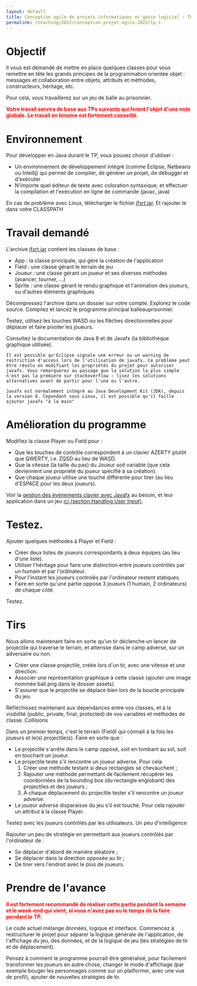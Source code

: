 ```yaml
---
layout: default
title: Conception agile de projets informatiques et génie logiciel : TP1 Remise en route Java
permalink: /teaching/2022/conception-projet-agile-2022/tp-1
---
```


# Objectif

Il vous est demandé de mettre en place quelques classes pour vous remettre en tête les grands principes de la programmation orientée objet : messages et collaboration entre objets, attributs et méthodes, constructeurs, héritage, etc.

Pour cela, vous travaillerez sur un jeu de balle au prisonnier.

<span style="color:red"><b>Votre travail servira de base aux TPs suivants qui feront l'objet d'une note globale.
Le travail en binome est fortement conseillé.</b></span>

# Environnement

Pour développer en Java durant le TP, vous pouvez choisir d'utiliser :

- Un environnement de développement intégré (comme Eclipse, Netbeans ou Intellij) qui permet de compiler, de générer un projet, de débugger et d'exécuter
- N'importe quel éditeur de texte avec coloration syntaxique, et effectuer la compilation et l'exécution en ligne de commande (javac, java)

En cas de problème avec Linux, télécharger le fichier [jfxrt.jar](https://valentin.lachand.net/teaching/2022/conception-projet-agile-2022/jfxrt.jar). Et rajouter le dans votre CLASSPATH

# Travail demandé

L'archive [jfxrt.jar](https://valentin.lachand.net/teaching/2022/conception-projet-agile-2022/tp1.zip) contient les classes de base :

- App : la classe principale, qui gère la création de l'application
- Field : une classe gérant le terrain de jeu
- Joueur : une classe gérant un joueur et ses diverses méthodes (avancer, tourner, ...)
- Sprite : une classe gérant le rendu graphique et l'animation des joueurs, ou d'autres éléments graphiques

Décompressez l'archive dans un dossier sur votre compte. Explorez le code source. Compilez et lancez le programme principal balleauprisonnier.

Testez, utilisez les touches WASD ou les flêches directionnelles pour déplacer et faire pivoter les joueurs.

Consultez la documentation de Java 8 et de Javafx (la bibliothèque graphique utilisée).

    Il est possible qu'Eclipse signale une erreur ou un warning de restriction d'access lors de l'utilisation de javafx. Ce problème peut être résolu en modifiant les propriétés du projet pour autoriser javafx. Vous remarquerez au passage que la solution la plus simple n'est pas la première sur stackoverflow : lisez les solutions alternatives avant de partir pour l'une ou l'autre.

    Javafx est normalement intégré au Java Development Kit (JDK), depuis la version 8. Cependant sous Linux, il est possible qu'il faille ajouter javafx "à la main"

# Amélioration du programme

Modifiez la classe Player ou Field pour :

- Que les touches de contrôle correspondent à un clavier AZERTY plutôt que QWERTY, i.e. ZQSD au lieu de WASD.
- Que la vitesse (la taille du pas) du Joueur soit variable (que cela deviennent une propriété du joueur spécifié à sa création).
- Que chaque joueur utilise une touche différente pour tirer (au lieu d'ESPACE pour les deux joueurs).

Voir la [gestion des évènements clavier avec Javafx](http://docs.oracle.com/javafx/2/events/jfxpub-events.htm) au besoin, et leur application dans un jeu [ici (section Handling User Input)](http://gamedevelopment.tutsplus.com/tutorials/introduction-to-javafx-for-game-development--cms-23835),

# Testez.

Ajouter quelques méthodes à Player et Field :

- Créer deux listes de joueurs correspondants à deux équipes (au lieu d'une liste).
- Utiliser l'héritage pour faire une distinction entre joueurs contrôlés par un humain et par l'ordinateur.
- Pour l'instant les joueurs controlés par l'ordinateur restent statiques.
- Faire en sorte qu'une partie oppose 3 joueurs (1 humain, 2 ordinateurs) de chaque côté.

Testez.
# Tirs

Nous allons maintenant faire en sorte qu'un tir déclenche un lancer de projectile qui traverse le terrain, et atterisse dans le camp adverse, sur un adversaire ou non.

- Créer une classe projectile, créée lors d'un tir, avec une vitesse et une direction.
- Associer une représentation graphique à cette classe (ajouter une image nommée ball.png dans le dossier assets).
- S'assurer que le projectile se déplace bien lors de la boucle principale du jeu.

Réfléchissez maintenant aux dépendances entre vos classes, et à la visibilité (public, private, final, protected) de vos variables et méthodes de classe.
Collisions

Dans un premier temps, c'est le terrain (Field) qui connait à la fois les joueurs et le(s) projectile(s). Faire en sorte que :

- Le projectile s'arrête dans le camp opposé, soit en tombant au sol, soit en touchant un joueur.
- Le projectile teste s'il rencontre un joueur adverse. Pour cela
  1. Créer une méthode testant si deux rectangles se chevauchent ;
  2. Rajouter une méthode permettant de facilement récupérer les coordonnées de la bounding box (du rectangle englobant) des projectiles et des joueurs ;
  3. À chaque déplacement du projectile tester s'il rencontre un joueur adverse.
- Le joueur adverse disparaisse du jeu s'il est touché. Pour cela rajouter un attribut à la classe Player.

Testez avec les joueurs contrôlés par les utilisateurs.
Un peu d'intelligence

Rajouter un peu de stratégie en permettant aux joueurs contrôlés par l'ordinateur de :

- Se déplacer d'abord de manière aléatoire ;
- Se déplacer dans la direction opposée au tir ;
- De tirer vers l'endroit avec le plus de joueurs.

# Prendre de l'avance

<span style="color:red"><b>Il est fortement recommandé de réaliser cette partie pendant la semaine et le week-end qui vient, si vous n'avez pas eu le temps de la faire pendant le TP.</b></span>

Le code actuel mélange données, logique et interface. Commencez à restructurer le projet pour séparer la logique générale de l'application, de l'affichage du jeu, des données, et de la logique de jeu (les stratégies de tir et de déplacement).

Pensez à comment le programme pourrait être généralisé, pour facilement transformer les joueurs en autre chose, changer le mode d'affichage (par exemple bouger les personnages comme sur un platformer, avec une vue de profil), ajouter de nouvelles stratégies de tir.

